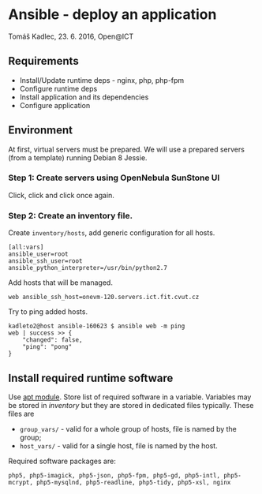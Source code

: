 # Ansible - deploy an application

Tomáš Kadlec, 23. 6. 2016, Open@ICT

## Requirements

  * Install/Update runtime deps - nginx, php, php-fpm
  * Configure runtime deps
  * Install application and its dependencies
  * Configure application

## Environment

At first, virtual servers must be prepared. We will use a prepared servers
(from a template) running Debian 8 Jessie.

### Step 1: Create servers using OpenNebula SunStone UI

Click, click and click once again.

### Step 2: Create an inventory file.

Create ``inventory/hosts``, add generic configuration for all hosts.

```
[all:vars]
ansible_user=root
ansible_ssh_user=root
ansible_python_interpreter=/usr/bin/python2.7
```

Add hosts that will be managed.

```
web ansible_ssh_host=onevm-120.servers.ict.fit.cvut.cz

```
Try to ping added hosts.

```
kadleto2@host ansible-160623 $ ansible web -m ping
web | success >> {
    "changed": false,
    "ping": "pong"
}

```

## Install required runtime software

Use [apt module](http://docs.ansible.com/ansible/apt_module.html). Store list of
required software in a variable. Variables may be stored in *inventory* but they
are stored in dedicated files typically. These files are 

  * ``group_vars/`` - valid for a whole group of hosts, file is named by the group;
  * ``host_vars/`` - valid for a single host, file is named by the host.

Required software packages are:

```
php5, php5-imagick, php5-json, php5-fpm, php5-gd, php5-intl, php5-mcrypt, php5-mysqlnd, php5-readline, php5-tidy, php5-xsl, nginx
```

